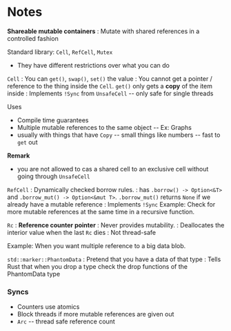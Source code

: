# Notes

**Shareable mutable containers**
: Mutate with shared references in a controlled fashion

Standard library: `Cell`, `RefCell`, `Mutex`
- They have different restrictions over what you can do

`Cell`
: You can `get()`, `swap()`, `set()` the value 
: You cannot get a pointer / reference to the thing inside the `Cell`. `get()` only gets a **copy** of the item inside
: Implements `!Sync` from `UnsafeCell` -- only safe for single threads

Uses
- Compile time guarantees
- Multiple mutable references to the same object -- Ex: Graphs
- usually with things that have `Copy` -- small things like numbers -- fast to `get` out 

**Remark**
- you are not allowed to cas a shared cell  to an exclusive cell without going through `UnsafeCell`

`RefCell`
: Dynamically checked borrow rules. 
: has `.borrow() -> Option<&T>` and `.borrow_mut() -> Option<&mut T>`. `.borrow_mut()` returns `None` if we already have a mutable reference
: Implements `!Sync`
Example: Check for more mutable references at the same time in a recursive function. 


`Rc`
: **Reference counter pointer**
: Never provides mutability. 
: Deallocates the interior value when the last `Rc` dies
: Not thread-safe

Example: When you want multiple reference to a big data blob.


`std::marker::PhantomData`
: Pretend that you have a data of that type
: Tells Rust that when you drop a type check the drop functions of the PhantomData type

### Syncs
- Counters use atomics
- Block threads if more mutable references are given out
- `Arc` -- thread safe reference count